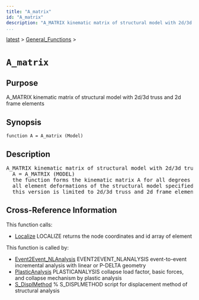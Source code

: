 ```yaml
---
title: "A_matrix"
id: "A_matrix"
description: "A_MATRIX kinematic matrix of structural model with 2d/3d truss and 2d frame elements"
...
```


<!-- <a name="_top"></a> -->
<!-- <div><a href="../../.autoindex.md">Home</a> &gt;  -->
 <a href="#">latest</a> &gt; <a href=".autoindex.md">General_Functions</a> &gt; 
<!-- A_matrix.m</div> -->

<!--<table width="100%"><tr><td align="left"><a href="../../.autoindex.md"><img alt="<" border="0" src="../../left.png">&nbsp;Master index</a></td>
<td align="right"><a href=".autoindex.md">Index for latest\General_Functions&nbsp;<img alt=">" border="0" src="../../right.png"></a></td></tr></table>-->
# `A_matrix`



## <a name="_name"></a>Purpose


A_MATRIX kinematic matrix of structural model with 2d/3d truss and 2d frame elements

<!-- <div class="box"><strong>A_MATRIX kinematic matrix of structural model with 2d/3d truss and 2d frame elements</strong></div> -->

## <a name="_synopsis"></a>Synopsis

`function A = A_matrix (Model)` 

## Description


<pre class="comment">A_MATRIX kinematic matrix of structural model with 2d/3d truss and 2d frame elements
  A = A_MATRIX (MODEL)
  the function forms the kinematic matrix A for all degrees of freedom (DOFs) and
  all element deformations of the structural model specified in data structure MODEL; 
  this version is limited to 2d/3d truss and 2d frame elements</pre>
<!-- <div class="fragment"><pre class="comment">A_MATRIX kinematic matrix of structural model with 2d/3d truss and 2d frame elements
  A = A_MATRIX (MODEL)
  the function forms the kinematic matrix A for all degrees of freedom (DOFs) and
  all element deformations of the structural model specified in data structure MODEL; 
  this version is limited to 2d/3d truss and 2d frame elements</pre></div> -->

<!-- crossreference -->
## <a name="_cross"></a>Cross-Reference Information

This function calls:
<ul style="list-style-image:url(../../matlabicon.gif)">
<li><a href="/Functions/Localize" class="code" title="function [xyz,id] = Localize (Model,el)">Localize</a>	LOCALIZE returns the node coordinates and id array of element</li></ul>

This function is called by:
<ul style="list-style-image:url(../../matlabicon.gif)">
<li><a href="../../latest/Analysis_Functions/Static/Event2Event_NLAnalysis.md" class="code" title="function [lamdah,Qh,Ufh,Vph,Iph] = Event2Event_NLAnalysis (opt,Model,ElemData,Loading,ConvPar)">Event2Event_NLAnalysis</a>	EVENT2EVENT_NLANALYSIS event-to-event incremental analysis with linear or P-DELTA geometry</li><li><a href="../../latest/Analysis_Functions/Static/PlasticAnalysis.md" class="code" title="function [lamdac,Qc,DUf,DVpl] = PlasticAnalysis (Model,ElemData,Loading,LPOpt)">PlasticAnalysis</a>	PLASTICANALYSIS collapse load factor, basic forces, and collapse mechanism by plastic analysis</li><li><a href="../../latest/Solution_Scripts/S_DisplMethod.md" class="code" title="">S_DisplMethod</a>	% S_DISPLMETHOD script for displacement method of structural analysis</li></ul>
<!-- crossreference -->




<!-- <hr><address>Generated on Mon 15-Feb-2021 18:38:47 by <strong><a href="http://www.artefact.tk/software/matlab/m2html/" title="Matlab Documentation in HTML">m2html</a></strong> &copy; 2005</address> -->